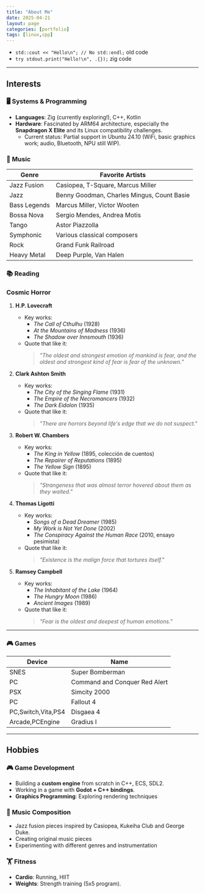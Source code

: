 ```yaml
---
title: "About Me"
date: 2025-04-21
layout: page
categories: [portfolio]
tags: [linux,cpp]
---
```


- `std::cout << "Hello\n"; // No std::endl;` old code
- `try stdout.print("Hello!\n", .{});` zig code

---

## Interests

### 🖥️ Systems & Programming

- **Languages**: Zig (currently exploring!), C++, Kotlin  
- **Hardware**: Fascinated by ARM64 architecture, especially the **Snapdragon X Elite** and its Linux compatibility challenges.  
  - Current status: Partial support in Ubuntu 24.10 (WiFi, basic graphics work; audio, Bluetooth, NPU still WIP).  

### 🎵 Music  

| Genre        | Favorite Artists                           |
| ------------ | ------------------------------------------ |
| Jazz Fusion  | Casiopea, T-Square, Marcus Miller          |
| Jazz         | Benny Goodman, Charles Mingus, Count Basie |
| Bass Legends | Marcus Miller, Victor Wooten               |
| Bossa Nova   | Sergio Mendes, Andrea Motis                |
| Tango        | Astor Piazzolla                            |
| Symphonic    | Various classical composers                |
| Rock         | Grand Funk Railroad                        |
| Heavy Metal  | Deep Purple, Van Halen                     |

### 📚 Reading  

### Cosmic Horror

1. **H.P. Lovecraft**
   - Key works:
     - *The Call of Cthulhu* (1928)
     - *At the Mountains of Madness* (1936)
     - *The Shadow over Innsmouth* (1936)
   - Quote that like it:  
     > *"The oldest and strongest emotion of mankind is fear, and the oldest and strongest kind of fear is fear of the unknown."*

2. **Clark Ashton Smith** 
   - Key works:
     - *The City of the Singing Flame* (1931)
     - *The Empire of the Necromancers* (1932)
     - *The Dark Eidolon* (1935)
   - Quote that like it:
     > *"There are horrors beyond life's edge that we do not suspect."*

3. **Robert W. Chambers** 
   - Key works:
     - *The King in Yellow* (1895, colección de cuentos)
     - *The Repairer of Reputations* (1895)
     - *The Yellow Sign* (1895)
   - Quote that like it:
     > *"Strangeness that was almost terror hovered about them as they waited."*

4. **Thomas Ligotti**
   - Key works:
     - *Songs of a Dead Dreamer* (1985)
     - *My Work is Not Yet Done* (2002)
     - *The Conspiracy Against the Human Race* (2010, ensayo pesimista)
   - Quote that like it:
     > *"Existence is the malign force that tortures itself."*

5. **Ramsey Campbell**
   - Key works:
     - *The Inhabitant of the Lake* (1964)
     - *The Hungry Moon* (1986)
     - *Ancient Images* (1989)
   - Quote that like it:
     > *"Fear is the oldest and deepest of human emotions."*

---

### 🎮 Games

| Device             | Name                          |
| ------------------ | ----------------------------- |
| SNES               | Super Bomberman               |
| PC                 | Command and Conquer Red Alert |
| PSX                | Simcity 2000                  |
| PC                 | Fallout 4                     |
| PC,Switch,Vita,PS4 | Disgaea 4                     |
| Arcade,PCEngine    | Gradius I                     |

---

## Hobbies  

### 🎮 Game Development  

- Building a **custom engine** from scratch in C++, ECS, SDL2.  
- Working in a game with **Godot + C++ bindings**.  
- **Graphics Programming**: Exploring rendering techniques

### 🎼 Music Composition  

- Jazz fusion pieces inspired by Casiopea, Kukeiha Club and George Duke.  
- Creating original music pieces
- Experimenting with different genres and instrumentation

### 🏋️ Fitness  

- **Cardio**: Running, HIIT  
- **Weights**: Strength training (5x5 program).  
